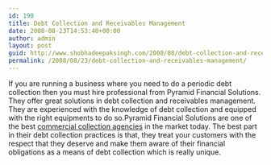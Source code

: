 ```yaml
---
id: 190
title: Debt Collection and Receivables Management
date: 2008-08-23T14:53:40+00:00
author: admin
layout: post
guid: http://www.shobhadeepaksingh.com/2008/08/debt-collection-and-receivables-management/
permalink: /2008/08/23/debt-collection-and-receivables-management/
---
```

If you are running a business where you need to do a periodic debt collection then you must hire professional from Pyramid Financial Solutions. They offer great solutions in debt collection and receivables management. They are experienced with the knowledge of debt collection and equipped with the right equipments to do so.Pyramid Financial Solutions are one of the best [commercial collection agencies](http://www.pyramidfinancialsolutions.com/) in the market today. The best part in their debt collection practices is that, they treat your customers with the respect that they deserve and make them aware of their financial obligations as a means of debt collection which is really unique.